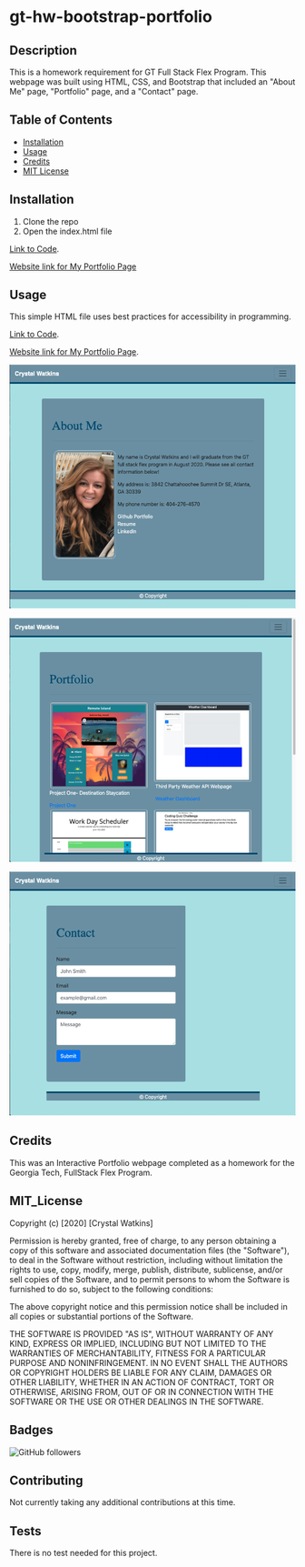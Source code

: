# gt-hw-bootstrap-portfolio

## Description 

This is a homework requirement for GT Full Stack Flex Program. This webpage was built 
using HTML, CSS, and Bootstrap that included an "About Me" page, "Portfolio" page, and a "Contact" page. 

## Table of Contents

* [Installation](#installation)
* [Usage](#usage)
* [Credits](#credits)
* [MIT License](#mit_license)


## Installation

1. Clone the repo
2. Open the index.html file

[Link to Code](https://github.com/CrystalWatkins/gt-hw-bootstrap-portfolio).
 
[Website link for My Portfolio Page](https://crystalwatkins.github.io/gt-hw-bootstrap-portfolio/index.html)


## Usage 

This simple HTML file uses best practices for accessibility in programming.

[Link to Code](https://github.com/CrystalWatkins/gt-hw-bootstrap-portfolio).
 
[Website link for My Portfolio Page](https://crystalwatkins.github.io/gt-hw-bootstrap-portfolio/index.html).

![Web Page 1](./02-Homework/Assets/Images/aboutme.png)

![Web Page 2](./02-Homework/Assets/Images/portfolio.png)

![Web Page 3](./02-Homework/Assets/Images/contact.png)

## Credits

This was an Interactive Portfolio webpage completed as a homework for the Georgia Tech, 
FullStack Flex Program.

## MIT_License

Copyright (c) [2020] [Crystal Watkins]

Permission is hereby granted, free of charge, to any person obtaining a copy
of this software and associated documentation files (the "Software"), to deal
in the Software without restriction, including without limitation the rights
to use, copy, modify, merge, publish, distribute, sublicense, and/or sell
copies of the Software, and to permit persons to whom the Software is
furnished to do so, subject to the following conditions:

The above copyright notice and this permission notice shall be included in all
copies or substantial portions of the Software.

THE SOFTWARE IS PROVIDED "AS IS", WITHOUT WARRANTY OF ANY KIND, EXPRESS OR
IMPLIED, INCLUDING BUT NOT LIMITED TO THE WARRANTIES OF MERCHANTABILITY,
FITNESS FOR A PARTICULAR PURPOSE AND NONINFRINGEMENT. IN NO EVENT SHALL THE
AUTHORS OR COPYRIGHT HOLDERS BE LIABLE FOR ANY CLAIM, DAMAGES OR OTHER
LIABILITY, WHETHER IN AN ACTION OF CONTRACT, TORT OR OTHERWISE, ARISING FROM,
OUT OF OR IN CONNECTION WITH THE SOFTWARE OR THE USE OR OTHER DEALINGS IN THE
SOFTWARE.


## Badges

![GitHub followers](https://img.shields.io/github/followers/CrystalWatkins?style=social)

## Contributing

Not currently taking any additional contributions at this time.

## Tests

There is no test needed for this project. 

